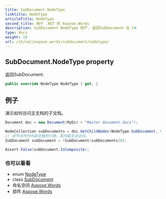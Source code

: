 ```yaml
---
title: SubDocument.NodeType
linktitle: NodeType
articleTitle: NodeType
second_title: 用于 .NET 的 Aspose.Words
description: SubDocument NodeType 财产. 返回SubDocument 在 C#.
type: docs
weight: 10
url: /zh/net/aspose.words/subdocument/nodetype/
---
```

## SubDocument.NodeType property

返回SubDocument.

```csharp
public override NodeType NodeType { get; }
```

## 例子

演示如何访问主文档的子文档。

```csharp
Document doc = new Document(MyDir + "Master document.docx");

NodeCollection subDocuments = doc.GetChildNodes(NodeType.SubDocument, true);
// 该节点作为外部文档的引用，其内容无法访问。
SubDocument subDocument = (SubDocument)subDocuments[0];

Assert.False(subDocument.IsComposite);
```

### 也可以看看

* enum [NodeType](../../nodetype/)
* class [SubDocument](../)
* 命名空间 [Aspose.Words](../../../aspose.words/)
* 部件 [Aspose.Words](../../../)
